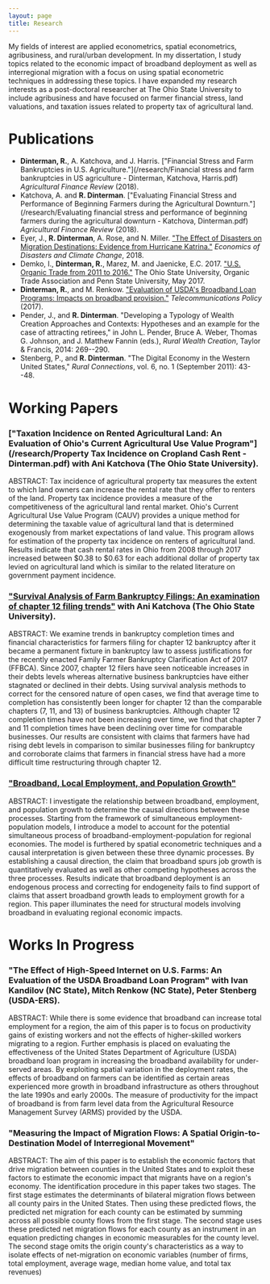 ```yaml
---
layout: page
title: Research
---
```


My fields of interest are applied econometrics, spatial econometrics, agribusiness, and rural/urban development. In my dissertation, I study topics related to the economic impact of broadband deployment as well as interregional migration with a focus on using spatial econometric techniques in addressing these topics. I have expanded my research interests as a post-doctoral researcher at The Ohio State University to include agribusiness and have focused on farmer financial stress, land valuations, and taxation issues related to property tax of agricultural land.

# Publications

- **Dinterman, R.**, A. Katchova, and J. Harris. ["Financial Stress and Farm Bankruptcies in U.S. Agriculture."](/research/Financial stress and farm bankruptcies in US agriculture - Dinterman, Katchova, Harris.pdf) *Agricultural Finance Review* (2018).
- Katchova, A. and **R. Dinterman**. ["Evaluating Financial Stress and Performance of Beginning Farmers during the Agricultural Downturn."](/research/Evaluating financial stress and performance of beginning farmers during the agricultural downturn - Katchova, Dinterman.pdf) *Agricultural Finance Review* (2018).
- Eyer, J., **R. Dinterman**, A. Rose, and N. Miller. ["The Effect of Disasters on Migration Destinations: Evidence from Hurricane Katrina."](/research/Eyer_et_al-2018-Economics_of_Disasters_and_Climate_Change.pdf) *Economics of Disasters and Climate Change*, 2018.
- Demko, I., **Dinterman, R.**, Marez, M. and Jaenicke, E.C. 2017. ["U.S. Organic Trade from 2011 to 2016."](/research/OTATradeReport.pdf) The Ohio State University, Organic Trade Association and Penn State University, May 2017.
- **Dinterman, R.**, and M. Renkow. ["Evaluation of USDA's Broadband Loan Programs: Impacts on broadband provision."](/research/Evaluation-of-USDAs-Broadband-Loan-Program-Dinterman-Renkow.pdf) *Telecommunications Policy* (2017).
- Pender, J., and **R. Dinterman**. "Developing a Typology of Wealth Creation Approaches and Contexts: Hypotheses and an example for the case of attracting retirees," in  John L. Pender, Bruce A. Weber, Thomas G. Johnson, and J. Matthew Fannin (eds.), *Rural Wealth Creation*, Taylor & Francis, 2014: 269--290.
- Stenberg, P., and **R. Dinterman**. "The Digital Economy in the Western United States," *Rural Connections*, vol. 6, no. 1 (September 2011): 43--48.

# Working Papers

### ["Taxation Incidence on Rented Agricultural Land: An Evaluation of Ohio's Current Agricultural Use Value Program"](/research/Property Tax Incidence on Cropland Cash Rent - Dinterman.pdf) with Ani Katchova (The Ohio State University).

ABSTRACT: Tax incidence of agricultural property tax measures the extent to which land owners can increase the rental rate that they offer to renters of the land. Property tax incidence provides a measure of the competitiveness of the agricultural land rental market. Ohio's Current Agricultural Use Value Program (CAUV) provides a unique method for determining the taxable value of agricultural land that is determined exogenously from market expectations of land value. This program allows for estimation of the property tax incidence on renters of agricultural land. Results indicate that cash rental rates in Ohio from 2008 through 2017 increased between \$0.38 to \$0.63 for each additional dollar of property tax levied on agricultural land which is similar to the related literature on government payment incidence.

### ["Survival Analysis of Farm Bankruptcy Filings: An examination of chapter 12 filing trends"](/research/5-survival-submission.pdf) with Ani Katchova (The Ohio State University).

ABSTRACT: We examine trends in bankruptcy completion times and financial characteristics for farmers filing for chapter 12 bankruptcy after it became a permanent fixture in bankruptcy law to assess justifications for the recently enacted Family Farmer Bankruptcy Clarification Act of 2017 (FFBCA). Since 2007, chapter 12 filers have seen noticeable increases in their debts levels whereas alternative business bankruptcies have either stagnated or declined in their debts. Using survival analysis methods to correct for the censored nature of open cases, we find that average time to completion has consistently been longer for chapter 12 than the comparable chapters (7, 11, and 13) of business bankruptcies. Although chapter 12 completion times have not been increasing over time, we find that chapter 7 and 11 completion times have been declining over time for comparable businesses. Our results are consistent with claims that farmers have had rising debt levels in comparison to similar businesses filing for bankruptcy and corroborate claims that farmers in financial stress have had a more difficult time restructuring through chapter 12.

### ["Broadband, Local Employment, and Population Growth"](/research/Paper-2.pdf)

ABSTRACT: I investigate the relationship between broadband, employment, and population growth to determine the causal directions between these processes. Starting from the framework of simultaneous employment-population models, I introduce a model to account for the potential simultaneous process of broadband-employment-population for regional economies. The model is furthered by spatial econometric techniques and a causal interpretation is given between these three dynamic processes. By establishing a causal direction, the claim that broadband spurs job growth is quantitatively evaluated as well as other competing hypotheses across the three processes. Results indicate that broadband deployment is an endogenous process and correcting for endogeneity fails to find support of claims that assert broadband growth leads to employment growth for a region. This paper illuminates the need for structural models involving broadband in evaluating regional economic impacts.

# Works In Progress

### "The Effect of High-Speed Internet on U.S. Farms: An Evaluation of the USDA Broadband Loan Program" with Ivan Kandilov (NC State), Mitch Renkow (NC State), Peter Stenberg (USDA-ERS).

ABSTRACT: While there is some evidence that broadband can increase total employment for a region, the aim of this paper is to focus on productivity gains of existing workers and not the effects of higher-skilled workers migrating to a region. Further emphasis is placed on evaluating the effectiveness of the United States Department of Agriculture (USDA) broadband loan program in increasing the broadband availability for under-served areas. By exploiting spatial variation in the deployment rates, the effects of broadband on farmers can be identified as certain areas experienced more growth in broadband infrastructure as others throughout the late 1990s and early 2000s. The measure of productivity for the impact of broadband is from farm level data from the Agricultural Resource Management Survey (ARMS) provided by the USDA.

### "Measuring the Impact of Migration Flows: A Spatial Origin-to-Destination Model of Interregional Movement"

ABSTRACT: The aim of this paper is to establish the economic factors that drive migration between counties in the United States and to exploit these factors to estimate the economic impact that migrants have on a region's economy. The identification procedure in this paper takes two stages. The first stage estimates the determinants of bilateral migration flows between all county pairs in the United States. Then using these predicted flows, the predicted net migration for each county can be estimated by summing across all possible county flows from the first stage. The second stage uses these predicted net migration flows for each county as an instrument in an equation predicting changes in economic measurables for the county level. The second stage omits the origin county's characteristics as a way to isolate effects of net-migration on economic variables (number of firms, total employment, average wage, median home value, and total tax revenues)

